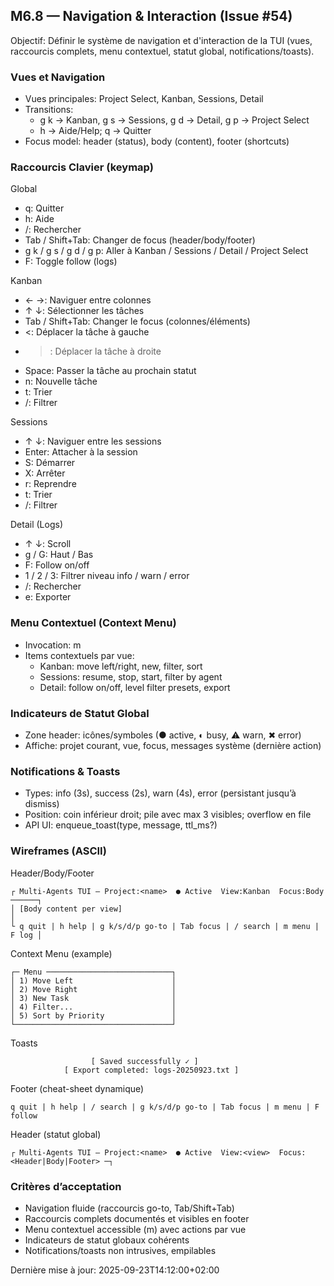 ## M6.8 — Navigation & Interaction (Issue #54)

Objectif: Définir le système de navigation et d'interaction de la TUI (vues, raccourcis complets, menu contextuel, statut global, notifications/toasts).

### Vues et Navigation
- Vues principales: Project Select, Kanban, Sessions, Detail
- Transitions:
  - g k → Kanban, g s → Sessions, g d → Detail, g p → Project Select
  - h → Aide/Help; q → Quitter
- Focus model: header (status), body (content), footer (shortcuts)

### Raccourcis Clavier (keymap)

Global
- q: Quitter
- h: Aide
- /: Rechercher
- Tab / Shift+Tab: Changer de focus (header/body/footer)
- g k / g s / g d / g p: Aller à Kanban / Sessions / Detail / Project Select
- F: Toggle follow (logs)

Kanban
- ← →: Naviguer entre colonnes
- ↑ ↓: Sélectionner les tâches
- Tab / Shift+Tab: Changer le focus (colonnes/éléments)
- <: Déplacer la tâche à gauche
- >: Déplacer la tâche à droite
- Space: Passer la tâche au prochain statut
- n: Nouvelle tâche
- t: Trier
- /: Filtrer

Sessions
- ↑ ↓: Naviguer entre les sessions
- Enter: Attacher à la session
- S: Démarrer
- X: Arrêter
- r: Reprendre
- t: Trier
- /: Filtrer

Detail (Logs)
- ↑ ↓: Scroll
- g / G: Haut / Bas
- F: Follow on/off
- 1 / 2 / 3: Filtrer niveau info / warn / error
- /: Rechercher
- e: Exporter

### Menu Contextuel (Context Menu)
- Invocation: m
- Items contextuels par vue:
  - Kanban: move left/right, new, filter, sort
  - Sessions: resume, stop, start, filter by agent
  - Detail: follow on/off, level filter presets, export

### Indicateurs de Statut Global
- Zone header: icônes/symboles (● active, ◐ busy, ⚠ warn, ✖ error)
- Affiche: projet courant, vue, focus, messages système (dernière action)

### Notifications & Toasts
- Types: info (3s), success (2s), warn (4s), error (persistant jusqu’à dismiss)
- Position: coin inférieur droit; pile avec max 3 visibles; overflow en file
- API UI: enqueue_toast(type, message, ttl_ms?)

### Wireframes (ASCII)

Header/Body/Footer
```
┌ Multi-Agents TUI — Project:<name>  ● Active  View:Kanban  Focus:Body ──────┐
│ [Body content per view]                                                   │
└ q quit | h help | g k/s/d/p go-to | Tab focus | / search | m menu | F log │
```

Context Menu (example)
```
┌─ Menu ────────────────────────────┐
│ 1) Move Left                      │
│ 2) Move Right                     │
│ 3) New Task                       │
│ 4) Filter...                      │
│ 5) Sort by Priority               │
└───────────────────────────────────┘
```

Toasts
```
                  [ Saved successfully ✓ ]
            [ Export completed: logs-20250923.txt ]
```

Footer (cheat-sheet dynamique)
```
q quit | h help | / search | g k/s/d/p go-to | Tab focus | m menu | F follow
```

Header (statut global)
```
┌ Multi-Agents TUI — Project:<name>  ● Active  View:<view>  Focus:<Header|Body|Footer> ─┐
```

### Critères d’acceptation
- Navigation fluide (raccourcis go-to, Tab/Shift+Tab)
- Raccourcis complets documentés et visibles en footer
- Menu contextuel accessible (m) avec actions par vue
- Indicateurs de statut globaux cohérents
- Notifications/toasts non intrusives, empilables

Dernière mise à jour: 2025-09-23T14:12:00+02:00


